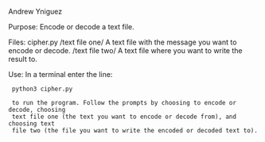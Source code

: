 Andrew Yniguez 

Purpose: Encode or decode a text file.

Files: cipher.py
       /text file one/ A text file with the message you want to encode or decode.
       /text file two/ A text file where you want to write the result to.

Use: In a terminal enter the line: 

     python3 cipher.py

     to run the program. Follow the prompts by choosing to encode or decode, choosing 
     text file one (the text you want to encode or decode from), and choosing text 
     file two (the file you want to write the encoded or decoded text to).
